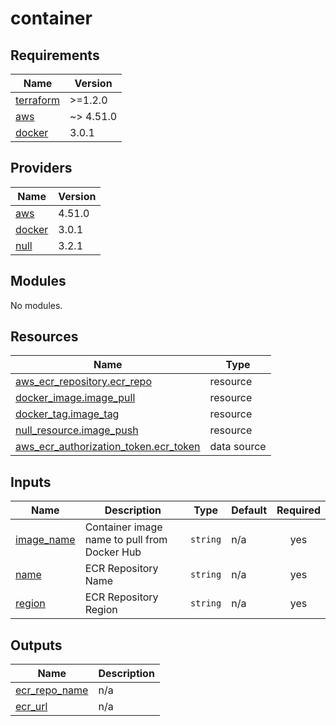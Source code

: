 # container

<!-- BEGINNING OF PRE-COMMIT-TERRAFORM DOCS HOOK -->
## Requirements

| Name | Version |
|------|---------|
| <a name="requirement_terraform"></a> [terraform](#requirement\_terraform) | >=1.2.0 |
| <a name="requirement_aws"></a> [aws](#requirement\_aws) | ~> 4.51.0 |
| <a name="requirement_docker"></a> [docker](#requirement\_docker) | 3.0.1 |

## Providers

| Name | Version |
|------|---------|
| <a name="provider_aws"></a> [aws](#provider\_aws) | 4.51.0 |
| <a name="provider_docker"></a> [docker](#provider\_docker) | 3.0.1 |
| <a name="provider_null"></a> [null](#provider\_null) | 3.2.1 |

## Modules

No modules.

## Resources

| Name | Type |
|------|------|
| [aws_ecr_repository.ecr_repo](https://registry.terraform.io/providers/hashicorp/aws/latest/docs/resources/ecr_repository) | resource |
| [docker_image.image_pull](https://registry.terraform.io/providers/kreuzwerker/docker/3.0.1/docs/resources/image) | resource |
| [docker_tag.image_tag](https://registry.terraform.io/providers/kreuzwerker/docker/3.0.1/docs/resources/tag) | resource |
| [null_resource.image_push](https://registry.terraform.io/providers/hashicorp/null/latest/docs/resources/resource) | resource |
| [aws_ecr_authorization_token.ecr_token](https://registry.terraform.io/providers/hashicorp/aws/latest/docs/data-sources/ecr_authorization_token) | data source |

## Inputs

| Name | Description | Type | Default | Required |
|------|-------------|------|---------|:--------:|
| <a name="input_image_name"></a> [image\_name](#input\_image\_name) | Container image name to pull from Docker Hub | `string` | n/a | yes |
| <a name="input_name"></a> [name](#input\_name) | ECR Repository Name | `string` | n/a | yes |
| <a name="input_region"></a> [region](#input\_region) | ECR Repository Region | `string` | n/a | yes |

## Outputs

| Name | Description |
|------|-------------|
| <a name="output_ecr_repo_name"></a> [ecr\_repo\_name](#output\_ecr\_repo\_name) | n/a |
| <a name="output_ecr_url"></a> [ecr\_url](#output\_ecr\_url) | n/a |
<!-- END OF PRE-COMMIT-TERRAFORM DOCS HOOK -->
